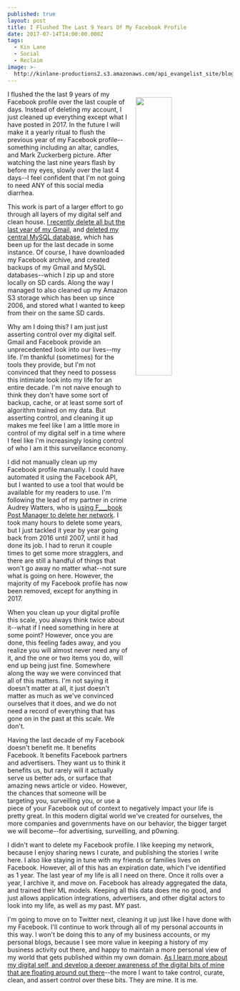 ```yaml
---
published: true
layout: post
title: I Flushed The Last 9 Years Of My Facebook Profile
date: 2017-07-14T14:00:00.000Z
tags:
  - Kin Lane
  - Social
  - Reclaim
image: >-
  http://kinlane-productions2.s3.amazonaws.com/api_evangelist_site/blog/kinlane_physical_digital_self_publish.jpg
---
```

<p><a href="http://apievangelist.com/2017/01/09/the-api-driven-marketplace-that-is-my-digital-self/"><img src="http://kinlane-productions2.s3.amazonaws.com/api_evangelist_site/blog/kinlane_physical_digital_self_publish.jpg" align="right" width="40%" style="padding: 15px" /></a></p>I flushed the the last 9 years of my Facebook profile over the last couple of days. Instead of deleting my account, I just cleaned up everything except what I have posted in 2017. In the future I will make it a yearly ritual to flush the previous year of my Facebook profile--something including an altar, candles, and Mark Zuckerberg picture. After watching the last nine years flash by before my eyes, slowly over the last 4 days--I feel confident that I'm not going to need ANY of this social media diarrhea.

This work is part of a larger effort to go through all layers of my digital self and clean house. [I recently delete all but the last year of my Gmail](http://kinlane.com/2017/07/06/i-deleted-all-but-the-last-six-months-of-my-gmail/), and [deleted my central MySQL database](http://kinlane.com/2017/07/10/i-deleted-my-mysql-database/), which has been up for the last decade in some instance. Of course, I have downloaded my Facebook archive, and created backups of my Gmail and MySQL databases--which I zip up and store locally on SD cards. Along the way I managed to also cleaned up my Amazon S3 storage which has been up since 2006, and stored what I wanted to keep from their on the same SD cards.

Why am I doing this? I am just just asserting control over my digital self. Gmail and Facebook provide an unprecedented look into our lives--my life. I'm thankful (sometimes) for the tools they provide, but I'm not convinced that they need to possess this intimiate look into my life for an entire decade. I'm not naive enough to think they don't have some sort of backup, cache, or at least some sort of algorithm trained on my data. But asserting control, and cleaning it up makes me feel like I am a little more in control of my digital self in a time where I feel like I'm increasingly losing control of who I am it this surveillance economy.

I did not manually clean up my Facebook profile manually. I could have automated it using the Facebook API, but I wanted to use a tool that would be available for my readers to use. I'm following the lead of my partner in crime Audrey Watters, who is [using F___book Post Manager to delete her network](http://fragments.audreywatters.com/2017/deleting-the-network). I took many hours to delete some years, but I just tackled it year by year going back from 2016 until 2007, until it had done its job. I had to rerun it couple times to get some more stragglers, and there are still a handful of things that won't go away no matter what--not sure what is going on here. However, the majority of my Facebook profile has now been removed, except for anything in 2017.

When you clean up your digital profile this scale, you always think twice about it--what if I need something in here at some point? However, once you are done, this feeling fades away, and you realize you will almost never need any of it, and the one or two items you do, will end up being just fine. Somewhere along the way we were convinced that all of this matters. I'm not saying it doesn't matter at all, it just doesn't matter as much as we've convinced ourselves that it does, and we do not need a record of everything that has gone on in the past at this scale. We don't.

Having the last decade of my Facebook doesn't benefit me. It benefits Facebook. It benefits Facebook partners and advertisers. They want us to think it benefits us, but rarely will it actually serve us better ads, or surface that amazing news article or video. However, the chances that someone will be targeting you, surveilling you, or use a piece of your Facebook out of context to negatively impact your life is pretty great. In this modern digital world we've created for ourselves, the more companies and governments have on our behavior, the bigger target we will become--for advertising, surveilling, and p0wning.

I didn't want to delete my Facebook profile. I like keeping my network, because I enjoy sharing news I curate, and publishing the stories I write here. I also like staying in tune with my friends or families lives on Facebook. However, all of this has an expiration date, which I've identified as 1 year. The last year of my life is all I need on there. Once it rolls over a year, I archive it, and move on. Facebook has already aggregated the data, and trained their ML models. Keeping all this data does me no good, and just allows application integrations, advertisers, and other digital actors to look into my life, as well as my past. MY past.

I'm going to move on to Twitter next, cleaning it up just like I have done with my Facebook. I'll continue to work through all of my personal accounts in this way. I won't be doing this to any of my business accounts, or my personal blogs, because I see more value in keeping a history of my business activity out there, and happy to maintain a more personal view of my world that gets published within my own domain. [As I learn more about my digital self, and develop a deeper awareness of the digital bits of mine that are floating around out there](http://apievangelist.com/2017/01/09/the-api-driven-marketplace-that-is-my-digital-self/)--the more I want to take control, curate, clean, and assert control over these bits. They are mine. It is me.
